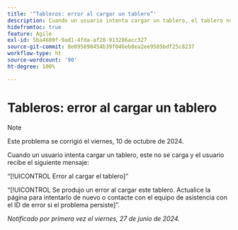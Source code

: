 ```yaml
---
title: '“Tableros: error al cargar un tablero”'
description: Cuando un usuario intenta cargar un tablero, el tablero no se carga y el usuario recibe un mensaje de error.
hidefromtoc: true
feature: Agile
exl-id: 5ba4609f-9ad1-4fda-af28-913286acc327
source-git-commit: 8e095890454b39f046eb8ea2ee9505bdf25c8237
workflow-type: ht
source-wordcount: '90'
ht-degree: 100%

---
```


# Tableros: error al cargar un tablero

>[!NOTE]
>
>Este problema se corrigió el viernes, 10 de octubre de 2024.

Cuando un usuario intenta cargar un tablero, este no se carga y el usuario recibe el siguiente mensaje:

“[!UICONTROL Error al cargar el tablero]”

“[!UICONTROL Se produjo un error al cargar este tablero. Actualice la página para intentarlo de nuevo o contacte con el equipo de asistencia con el ID de error si el problema persiste]”.

_Notificado por primera vez el viernes, 27 de junio de 2024._
